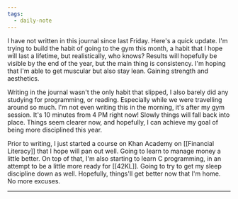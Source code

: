 ```yaml
---
tags:
  - daily-note
---
```

I have not written in this journal since last Friday. Here's a quick update. I'm trying to build the habit of going to the gym this month, a habit that I hope will last a lifetime, but realistically, who knows? Results will hopefully be visible by the end of the year, but the main thing is consistency. I'm hoping that I'm able to get muscular but also stay lean. Gaining strength and aesthetics.

Writing in the journal wasn't the only habit that slipped, I also barely did any studying for programming, or reading. Especially while we were travelling around so much. I'm not even writing this in the morning, it's after my gym session. It's 10 minutes from 4 PM right now! Slowly things will fall back into place. Things seem clearer now, and hopefully, I can achieve my goal of being more disciplined this year.

Prior to writing, I just started a course on Khan Academy on [[Financial Literacy]] that I hope will pan out well. Going to learn to manage money a little better. On top of that, I'm also starting to learn C programming, in an attempt to be a little more ready for [[42KL]]. Going to try to get my sleep discipline down as well. Hopefully, things'll get better now that I'm home. No more excuses.

---
